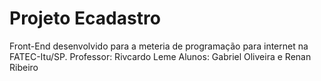 # Projeto Ecadastro 
 Front-End desenvolvido para a meteria de programação para internet 
 na FATEC-Itu/SP.
 Professor: Rivcardo Leme
 Alunos: Gabriel Oliveira e Renan Ribeiro